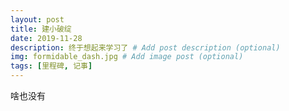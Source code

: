 ```yaml
---
layout: post
title: 建小破绽
date: 2019-11-28
description: 终于想起来学习了 # Add post description (optional)
img: formidable_dash.jpg # Add image post (optional)
tags: [里程碑, 记事]
---
```

啥也没有